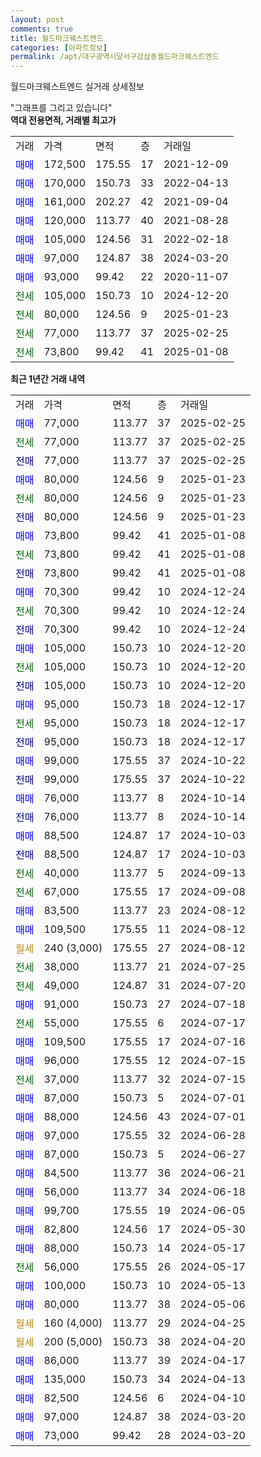 ```yaml
---
layout: post
comments: true
title: 월드마크웨스트엔드
categories: [아파트정보]
permalink: /apt/대구광역시달서구감삼동월드마크웨스트엔드
---
```


월드마크웨스트엔드 실거래 상세정보

<script type="text/javascript">
  google.charts.load('current', {'packages':['line', 'corechart']});
  google.charts.setOnLoadCallback(drawChart);

  function drawChart() {
    var data = new google.visualization.DataTable();
    data.addColumn('date', '거래일');
    data.addColumn('number', "매매");
    data.addColumn('number', "전세");
    data.addColumn('number', "전매");

    data.addRows([[new Date(Date.parse("2025-02-25")), 77000, null, null], [new Date(Date.parse("2025-02-25")), null, 77000, null], [new Date(Date.parse("2025-02-25")), null, null, 77000], [new Date(Date.parse("2025-01-23")), 80000, null, null], [new Date(Date.parse("2025-01-23")), null, 80000, null], [new Date(Date.parse("2025-01-23")), null, null, 80000], [new Date(Date.parse("2025-01-08")), 73800, null, null], [new Date(Date.parse("2025-01-08")), null, 73800, null], [new Date(Date.parse("2025-01-08")), null, null, 73800], [new Date(Date.parse("2024-12-24")), 70300, null, null], [new Date(Date.parse("2024-12-24")), null, 70300, null], [new Date(Date.parse("2024-12-24")), null, null, 70300], [new Date(Date.parse("2024-12-20")), 105000, null, null], [new Date(Date.parse("2024-12-20")), null, 105000, null], [new Date(Date.parse("2024-12-20")), null, null, 105000], [new Date(Date.parse("2024-12-17")), 95000, null, null], [new Date(Date.parse("2024-12-17")), null, 95000, null], [new Date(Date.parse("2024-12-17")), null, null, 95000], [new Date(Date.parse("2024-10-22")), 99000, null, null], [new Date(Date.parse("2024-10-22")), null, null, 99000], [new Date(Date.parse("2024-10-14")), 76000, null, null], [new Date(Date.parse("2024-10-14")), null, null, 76000], [new Date(Date.parse("2024-10-03")), 88500, null, null], [new Date(Date.parse("2024-10-03")), null, null, 88500], [new Date(Date.parse("2024-09-13")), null, 40000, null], [new Date(Date.parse("2024-09-08")), null, 67000, null], [new Date(Date.parse("2024-08-12")), 83500, null, null], [new Date(Date.parse("2024-08-12")), 109500, null, null], [new Date(Date.parse("2024-08-12")), null, null, null], [new Date(Date.parse("2024-07-25")), null, 38000, null], [new Date(Date.parse("2024-07-20")), null, 49000, null], [new Date(Date.parse("2024-07-18")), 91000, null, null], [new Date(Date.parse("2024-07-17")), null, 55000, null], [new Date(Date.parse("2024-07-16")), 109500, null, null], [new Date(Date.parse("2024-07-15")), 96000, null, null], [new Date(Date.parse("2024-07-15")), null, 37000, null], [new Date(Date.parse("2024-07-01")), 87000, null, null], [new Date(Date.parse("2024-07-01")), 88000, null, null], [new Date(Date.parse("2024-06-28")), 97000, null, null], [new Date(Date.parse("2024-06-27")), 87000, null, null], [new Date(Date.parse("2024-06-21")), 84500, null, null], [new Date(Date.parse("2024-06-18")), 56000, null, null], [new Date(Date.parse("2024-06-05")), 99700, null, null], [new Date(Date.parse("2024-05-30")), 82800, null, null], [new Date(Date.parse("2024-05-17")), 88000, null, null], [new Date(Date.parse("2024-05-17")), null, 56000, null], [new Date(Date.parse("2024-05-13")), 100000, null, null], [new Date(Date.parse("2024-05-06")), 80000, null, null], [new Date(Date.parse("2024-04-25")), null, null, null], [new Date(Date.parse("2024-04-20")), null, null, null], [new Date(Date.parse("2024-04-17")), 86000, null, null], [new Date(Date.parse("2024-04-13")), 135000, null, null], [new Date(Date.parse("2024-04-10")), 82500, null, null], [new Date(Date.parse("2024-03-20")), 97000, null, null], [new Date(Date.parse("2024-03-20")), 73000, null, null]]);

    var options = {
      hAxis: {
        format: 'yyyy/MM/dd'
      },    
      lineWidth: 0,
      pointsVisible: true,    
      title: '최근 1년간 유형별 실거래가 분포',
      legend: { position: 'bottom' }
    };

    var formatter = new google.visualization.NumberFormat({pattern:'###,###'} );
    formatter.format(data, 1);
    formatter.format(data, 2);
    
    setTimeout(function() {
        var chart = new google.visualization.LineChart(document.getElementById('columnchart_material'));
        chart.draw(data, (options));
        document.getElementById('loading').style.display = 'none';
    }, 200);
  }
</script>


<div id="loading" style="z-index:20; display: block; margin-left: 0px">"그래프를 그리고 있습니다"</div>
<div id="columnchart_material" style="width: 95%; margin-left: 0px; display: block"></div>
<!-- contents start -->
<b>역대 전용면적, 거래별 최고가</b>
<table class="sortable">
    <tr>
      <td>거래</td>
      <td>가격</td>
      <td>면적</td>
      <td>층</td>
      <td>거래일</td>
    </tr>
        <tr>
          <td><a style="color: blue">매매</a></td>
          <td>172,500</td>
          <td>175.55</td>
          <td>17</td>
          <td>2021-12-09</td>
        </tr>            <tr>
          <td><a style="color: blue">매매</a></td>
          <td>170,000</td>
          <td>150.73</td>
          <td>33</td>
          <td>2022-04-13</td>
        </tr>            <tr>
          <td><a style="color: blue">매매</a></td>
          <td>161,000</td>
          <td>202.27</td>
          <td>42</td>
          <td>2021-09-04</td>
        </tr>            <tr>
          <td><a style="color: blue">매매</a></td>
          <td>120,000</td>
          <td>113.77</td>
          <td>40</td>
          <td>2021-08-28</td>
        </tr>            <tr>
          <td><a style="color: blue">매매</a></td>
          <td>105,000</td>
          <td>124.56</td>
          <td>31</td>
          <td>2022-02-18</td>
        </tr>            <tr>
          <td><a style="color: blue">매매</a></td>
          <td>97,000</td>
          <td>124.87</td>
          <td>38</td>
          <td>2024-03-20</td>
        </tr>            <tr>
          <td><a style="color: blue">매매</a></td>
          <td>93,000</td>
          <td>99.42</td>
          <td>22</td>
          <td>2020-11-07</td>
        </tr>        
        <tr>
              <td><a style="color: darkgreen">전세</a></td>
              <td>105,000</td>
              <td>150.73</td>
              <td>10</td>
              <td>2024-12-20</td>
            </tr>            <tr>
              <td><a style="color: darkgreen">전세</a></td>
              <td>80,000</td>
              <td>124.56</td>
              <td>9</td>
              <td>2025-01-23</td>
            </tr>            <tr>
              <td><a style="color: darkgreen">전세</a></td>
              <td>77,000</td>
              <td>113.77</td>
              <td>37</td>
              <td>2025-02-25</td>
            </tr>            <tr>
              <td><a style="color: darkgreen">전세</a></td>
              <td>73,800</td>
              <td>99.42</td>
              <td>41</td>
              <td>2025-01-08</td>
            </tr>        
    
</table>

<b>최근 1년간 거래 내역</b>

<table class="sortable">
    <tr>
      <td>거래</td>
      <td>가격</td>
      <td>면적</td>
      <td>층</td>
      <td>거래일</td>
    </tr>
    <tr>
      <td><a style="color: blue">매매</a></td>
      <td>77,000</td>
      <td>113.77</td>
      <td>37</td>
      <td>2025-02-25</td>
    </tr>          <tr>
      <td><a style="color: darkgreen">전세</a></td>
      <td>77,000</td>
      <td>113.77</td>
      <td>37</td>
      <td>2025-02-25</td>
    </tr>          <tr>
      <td><a style="color: darkblue">전매</a></td>
      <td>77,000</td>
      <td>113.77</td>
      <td>37</td>
      <td>2025-02-25</td>
    </tr>          <tr>
      <td><a style="color: blue">매매</a></td>
      <td>80,000</td>
      <td>124.56</td>
      <td>9</td>
      <td>2025-01-23</td>
    </tr>          <tr>
      <td><a style="color: darkgreen">전세</a></td>
      <td>80,000</td>
      <td>124.56</td>
      <td>9</td>
      <td>2025-01-23</td>
    </tr>          <tr>
      <td><a style="color: darkblue">전매</a></td>
      <td>80,000</td>
      <td>124.56</td>
      <td>9</td>
      <td>2025-01-23</td>
    </tr>          <tr>
      <td><a style="color: blue">매매</a></td>
      <td>73,800</td>
      <td>99.42</td>
      <td>41</td>
      <td>2025-01-08</td>
    </tr>          <tr>
      <td><a style="color: darkgreen">전세</a></td>
      <td>73,800</td>
      <td>99.42</td>
      <td>41</td>
      <td>2025-01-08</td>
    </tr>          <tr>
      <td><a style="color: darkblue">전매</a></td>
      <td>73,800</td>
      <td>99.42</td>
      <td>41</td>
      <td>2025-01-08</td>
    </tr>          <tr>
      <td><a style="color: blue">매매</a></td>
      <td>70,300</td>
      <td>99.42</td>
      <td>10</td>
      <td>2024-12-24</td>
    </tr>          <tr>
      <td><a style="color: darkgreen">전세</a></td>
      <td>70,300</td>
      <td>99.42</td>
      <td>10</td>
      <td>2024-12-24</td>
    </tr>          <tr>
      <td><a style="color: darkblue">전매</a></td>
      <td>70,300</td>
      <td>99.42</td>
      <td>10</td>
      <td>2024-12-24</td>
    </tr>          <tr>
      <td><a style="color: blue">매매</a></td>
      <td>105,000</td>
      <td>150.73</td>
      <td>10</td>
      <td>2024-12-20</td>
    </tr>          <tr>
      <td><a style="color: darkgreen">전세</a></td>
      <td>105,000</td>
      <td>150.73</td>
      <td>10</td>
      <td>2024-12-20</td>
    </tr>          <tr>
      <td><a style="color: darkblue">전매</a></td>
      <td>105,000</td>
      <td>150.73</td>
      <td>10</td>
      <td>2024-12-20</td>
    </tr>          <tr>
      <td><a style="color: blue">매매</a></td>
      <td>95,000</td>
      <td>150.73</td>
      <td>18</td>
      <td>2024-12-17</td>
    </tr>          <tr>
      <td><a style="color: darkgreen">전세</a></td>
      <td>95,000</td>
      <td>150.73</td>
      <td>18</td>
      <td>2024-12-17</td>
    </tr>          <tr>
      <td><a style="color: darkblue">전매</a></td>
      <td>95,000</td>
      <td>150.73</td>
      <td>18</td>
      <td>2024-12-17</td>
    </tr>          <tr>
      <td><a style="color: blue">매매</a></td>
      <td>99,000</td>
      <td>175.55</td>
      <td>37</td>
      <td>2024-10-22</td>
    </tr>          <tr>
      <td><a style="color: darkblue">전매</a></td>
      <td>99,000</td>
      <td>175.55</td>
      <td>37</td>
      <td>2024-10-22</td>
    </tr>          <tr>
      <td><a style="color: blue">매매</a></td>
      <td>76,000</td>
      <td>113.77</td>
      <td>8</td>
      <td>2024-10-14</td>
    </tr>          <tr>
      <td><a style="color: darkblue">전매</a></td>
      <td>76,000</td>
      <td>113.77</td>
      <td>8</td>
      <td>2024-10-14</td>
    </tr>          <tr>
      <td><a style="color: blue">매매</a></td>
      <td>88,500</td>
      <td>124.87</td>
      <td>17</td>
      <td>2024-10-03</td>
    </tr>          <tr>
      <td><a style="color: darkblue">전매</a></td>
      <td>88,500</td>
      <td>124.87</td>
      <td>17</td>
      <td>2024-10-03</td>
    </tr>          <tr>
      <td><a style="color: darkgreen">전세</a></td>
      <td>40,000</td>
      <td>113.77</td>
      <td>5</td>
      <td>2024-09-13</td>
    </tr>          <tr>
      <td><a style="color: darkgreen">전세</a></td>
      <td>67,000</td>
      <td>175.55</td>
      <td>17</td>
      <td>2024-09-08</td>
    </tr>          <tr>
      <td><a style="color: blue">매매</a></td>
      <td>83,500</td>
      <td>113.77</td>
      <td>23</td>
      <td>2024-08-12</td>
    </tr>          <tr>
      <td><a style="color: blue">매매</a></td>
      <td>109,500</td>
      <td>175.55</td>
      <td>11</td>
      <td>2024-08-12</td>
    </tr>          <tr>
      <td><a style="color: darkgoldenrod">월세</a></td>
      <td>240 (3,000)</td>
      <td>175.55</td>
      <td>27</td>
      <td>2024-08-12</td>
    </tr>          <tr>
      <td><a style="color: darkgreen">전세</a></td>
      <td>38,000</td>
      <td>113.77</td>
      <td>21</td>
      <td>2024-07-25</td>
    </tr>          <tr>
      <td><a style="color: darkgreen">전세</a></td>
      <td>49,000</td>
      <td>124.87</td>
      <td>31</td>
      <td>2024-07-20</td>
    </tr>          <tr>
      <td><a style="color: blue">매매</a></td>
      <td>91,000</td>
      <td>150.73</td>
      <td>27</td>
      <td>2024-07-18</td>
    </tr>          <tr>
      <td><a style="color: darkgreen">전세</a></td>
      <td>55,000</td>
      <td>175.55</td>
      <td>6</td>
      <td>2024-07-17</td>
    </tr>          <tr>
      <td><a style="color: blue">매매</a></td>
      <td>109,500</td>
      <td>175.55</td>
      <td>17</td>
      <td>2024-07-16</td>
    </tr>          <tr>
      <td><a style="color: blue">매매</a></td>
      <td>96,000</td>
      <td>175.55</td>
      <td>12</td>
      <td>2024-07-15</td>
    </tr>          <tr>
      <td><a style="color: darkgreen">전세</a></td>
      <td>37,000</td>
      <td>113.77</td>
      <td>32</td>
      <td>2024-07-15</td>
    </tr>          <tr>
      <td><a style="color: blue">매매</a></td>
      <td>87,000</td>
      <td>150.73</td>
      <td>5</td>
      <td>2024-07-01</td>
    </tr>          <tr>
      <td><a style="color: blue">매매</a></td>
      <td>88,000</td>
      <td>124.56</td>
      <td>43</td>
      <td>2024-07-01</td>
    </tr>          <tr>
      <td><a style="color: blue">매매</a></td>
      <td>97,000</td>
      <td>175.55</td>
      <td>32</td>
      <td>2024-06-28</td>
    </tr>          <tr>
      <td><a style="color: blue">매매</a></td>
      <td>87,000</td>
      <td>150.73</td>
      <td>5</td>
      <td>2024-06-27</td>
    </tr>          <tr>
      <td><a style="color: blue">매매</a></td>
      <td>84,500</td>
      <td>113.77</td>
      <td>36</td>
      <td>2024-06-21</td>
    </tr>          <tr>
      <td><a style="color: blue">매매</a></td>
      <td>56,000</td>
      <td>113.77</td>
      <td>34</td>
      <td>2024-06-18</td>
    </tr>          <tr>
      <td><a style="color: blue">매매</a></td>
      <td>99,700</td>
      <td>175.55</td>
      <td>19</td>
      <td>2024-06-05</td>
    </tr>          <tr>
      <td><a style="color: blue">매매</a></td>
      <td>82,800</td>
      <td>124.56</td>
      <td>17</td>
      <td>2024-05-30</td>
    </tr>          <tr>
      <td><a style="color: blue">매매</a></td>
      <td>88,000</td>
      <td>150.73</td>
      <td>14</td>
      <td>2024-05-17</td>
    </tr>          <tr>
      <td><a style="color: darkgreen">전세</a></td>
      <td>56,000</td>
      <td>175.55</td>
      <td>26</td>
      <td>2024-05-17</td>
    </tr>          <tr>
      <td><a style="color: blue">매매</a></td>
      <td>100,000</td>
      <td>150.73</td>
      <td>10</td>
      <td>2024-05-13</td>
    </tr>          <tr>
      <td><a style="color: blue">매매</a></td>
      <td>80,000</td>
      <td>113.77</td>
      <td>38</td>
      <td>2024-05-06</td>
    </tr>          <tr>
      <td><a style="color: darkgoldenrod">월세</a></td>
      <td>160 (4,000)</td>
      <td>113.77</td>
      <td>29</td>
      <td>2024-04-25</td>
    </tr>          <tr>
      <td><a style="color: darkgoldenrod">월세</a></td>
      <td>200 (5,000)</td>
      <td>150.73</td>
      <td>38</td>
      <td>2024-04-20</td>
    </tr>          <tr>
      <td><a style="color: blue">매매</a></td>
      <td>86,000</td>
      <td>113.77</td>
      <td>39</td>
      <td>2024-04-17</td>
    </tr>          <tr>
      <td><a style="color: blue">매매</a></td>
      <td>135,000</td>
      <td>150.73</td>
      <td>34</td>
      <td>2024-04-13</td>
    </tr>          <tr>
      <td><a style="color: blue">매매</a></td>
      <td>82,500</td>
      <td>124.56</td>
      <td>6</td>
      <td>2024-04-10</td>
    </tr>          <tr>
      <td><a style="color: blue">매매</a></td>
      <td>97,000</td>
      <td>124.87</td>
      <td>38</td>
      <td>2024-03-20</td>
    </tr>          <tr>
      <td><a style="color: blue">매매</a></td>
      <td>73,000</td>
      <td>99.42</td>
      <td>28</td>
      <td>2024-03-20</td>
    </tr>      </table>
<!-- contents end -->    

